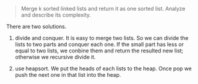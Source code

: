 >Merge k sorted linked lists and return it as one sorted list. Analyze and describe its complexity.

There are two solutions.
1. divide and conquer. It is easy to merge two lists. So we can divide the lists to two parts and conquer each one. If the small part has less or equal to two lists, we conbine them and return the resulted new list; otherwise we recursive divide it.

2. use heapsort. We put the heads of each lists to the heap. Once pop we push the next one in that list into the heap. 